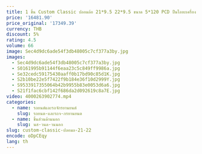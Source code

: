 ```yaml
---
title: 1 ชิ้น Custom Classic ปลอมล้อ 21*9.5 22*9.5 ขนาด 5*120 PCD ปืนโลหะเครื่อง Face Rims สําหรับ Range Rover
price: '16481.90'
price_original: '17349.39'
currency: THB
discount: 5%
rating: 4.5
volume: 66
image: Sec4d9dc6ade54f3db48005c7cf377a3by.jpg
images:
  - Sec4d9dc6ade54f3db48005c7cf377a3by.jpg
  - S0161995b91144f6eaa23c5c849ff9986a.jpg
  - Se32cedc59175430aaff0b17bd90c85d1K.jpg
  - S2b10be22e5f7422f9b184e36f10d2999Y.jpg
  - S9533917355064b42b9955b83e0053d6a6.jpg
  - S21f1fac6cbf142f686da2d092619c8a7E.jpg
video: 4000263902774.mp4
categories:
  - name: รถยนต์และรถจักรยานยนต์
    slug: รถยนต-และรถจ-กรยานยนต
  - name: ชิ้นส่วนด้านนอก
    slug: นส-วนด-านนอก
slug: custom-classic-ปลอมล-21-22
encode: oDpCEqy
lang: th
---
```

  